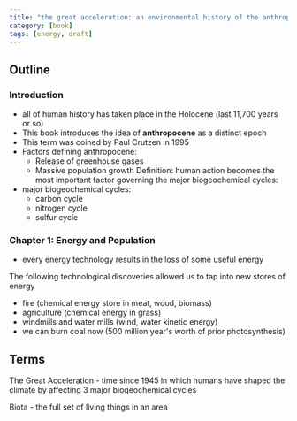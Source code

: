 ```yaml
---
title: "the great acceleration: an environmental history of the anthropocene since 1945"
category: [book]
tags: [energy, draft]
---
```


## Outline

### Introduction

- all of human history has taken place in the Holocene (last 11,700 years or so)
- This book introduces the idea of **anthropocene** as a distinct epoch
- This term was coined by Paul Crutzen in 1995
- Factors defining anthropocene:
    - Release of greenhouse gases
    - Massive population growth
Definition: human action becomes the most important factor governing the major biogeochemical cycles:
- major biogeochemical cycles:
    - carbon cycle
    - nitrogen cycle
    - sulfur cycle


### Chapter 1: Energy and Population

- every energy technology results in the loss of some useful energy

The following technological discoveries allowed us to tap into new stores of energy

- fire (chemical energy store in meat, wood, biomass)
- agriculture (chemical energy in grass)
- windmills and water mills (wind, water kinetic energy)
- we can burn coal now (500 million year's worth of prior photosynthesis)

## Terms

The Great Acceleration - time since 1945 in which humans have shaped the climate by affecting 3 major biogeochemical cycles

Biota - the full set of living things in an area


